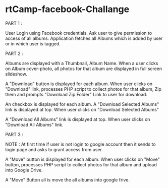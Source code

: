 # rtCamp-facebook-Challange

PART 1 :

User Login using Facebook credentials. Ask user to give permission to access of all albums. Application fetches all Albums which is added by user or in which user is tagged.

PART 2 :

Albums are displayed with a Thumbnail, Album Name. When a user clicks on Album cover-photo, all photos for that album are displayed in full screen slideshow.

A "Download" button is displayed for each album. When user clicks on "Download" link, processes PHP script to collect photos for that album, Zip them and prompts "Download Zip Folder" Link to user for download.

An checkbox is displayed for each album. A "Download Selected Albums" link is displayed at top. When user clicks on "Download Selected Albums"

A "Download All Albums" link is displayed at top. When user clicks on "Download All Albums" link.

PART 3 :

NOTE : At first time if user is not login to google account then it sends to login page and asks to grant access from user.

A "Move" button is displayed for each album. When user clicks on "Move" button, processes PHP script to collect photos for that album and upload into Google Drive.

A "Move" Button all is move the all albums into google frive.

